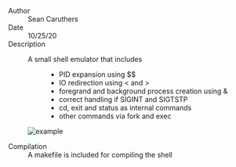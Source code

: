 
<dl>
    <dt>Author</dt>
    <dd>Sean Caruthers</dd>
    <dt>Date</dt>
    <dd>10/25/20</dt>
    <dt>Description</dt>
    <dd>
    <dl><dt>A small shell emulator that includes</dt>
	    <dd>
                  <ul>
			  <li>PID expansion using $$</li>
		  <li>IO redirection using &lt and &gt </li>
		  <li>foregrand and background process creation using & </li>
		  <li>correct handling if SIGINT and SIGTSTP </li>
		  <li>cd, exit and status as internal commands</li>
		  <li>other commands via fork and exec</li>
				  </ul> </dd>
	    </dl></dt>

![example](https://user-images.githubusercontent.com/20529369/130861721-08f81ea7-4687-4c20-b7f0-46c1b1bc5793.gif)

<dt>Compilation</dt>
<dd>A makefile is included for compiling the shell</dd>
</dl>




